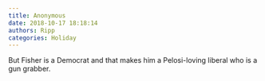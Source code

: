 ```yaml
---
title: Anonymous
date: 2018-10-17 18:18:14
authors: Ripp
categories: Holiday
---
```


 But Fisher is a Democrat and that makes him a Pelosi-loving liberal who is a gun grabber.